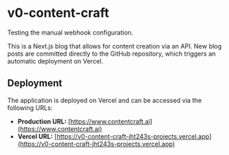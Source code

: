 # v0-content-craft

Testing the manual webhook configuration.

This is a Next.js blog that allows for content creation via an API. New blog posts are committed directly to the GitHub repository, which triggers an automatic deployment on Vercel.

## Deployment

The application is deployed on Vercel and can be accessed via the following URLs:

- **Production URL:** [https://www.contentcraft.ai](https://www.contentcraft.ai)
- **Vercel URL:** [https://v0-content-craft-jht243s-projects.vercel.app](https://v0-content-craft-jht243s-projects.vercel.app)
